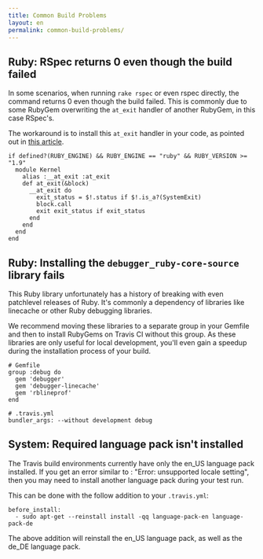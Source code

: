 ```yaml
---
title: Common Build Problems
layout: en
permalink: common-build-problems/
---
```


<div id="toc"></div>

## Ruby: RSpec returns 0 even though the build failed

In some scenarios, when running `rake rspec` or even rspec directly, the command
returns 0 even though the build failed. This is commonly due to some RubyGem
overwriting the `at_exit` handler of another RubyGem, in this case RSpec's.

The workaround is to install this `at_exit` handler in your code, as pointed out
in [this article](http://www.davekonopka.com/2013/rspec-exit-code.html).

    if defined?(RUBY_ENGINE) && RUBY_ENGINE == "ruby" && RUBY_VERSION >= "1.9"
      module Kernel
        alias :__at_exit :at_exit
        def at_exit(&block)
          __at_exit do
            exit_status = $!.status if $!.is_a?(SystemExit)
            block.call
            exit exit_status if exit_status
          end
        end
      end
    end

## Ruby: Installing the `debugger_ruby-core-source` library fails

This Ruby library unfortunately has a history of breaking with even patchlevel
releases of Ruby. It's commonly a dependency of libraries like linecache or
other Ruby debugging libraries.

We recommend moving these libraries to a separate group in your Gemfile and then
to install RubyGems on Travis CI without this group. As these libraries are only
useful for local development, you'll even gain a speedup during the installation
process of your build.

    # Gemfile
    group :debug do
      gem 'debugger'
      gem 'debugger-linecache'
      gem 'rblineprof'
    end

    # .travis.yml
    bundler_args: --without development debug


## System: Required language pack isn't installed

The Travis build environments currently have only the en_US language pack installed. 
If you get an error similar to : "Error: unsupported locale setting", then you may need
to install another language pack during your test run.

This can be done with the follow addition to your `.travis.yml`:

    before_install:
      - sudo apt-get --reinstall install -qq language-pack-en language-pack-de

The above addition will reinstall the en\_US language pack, as well as the de\_DE
language pack.
